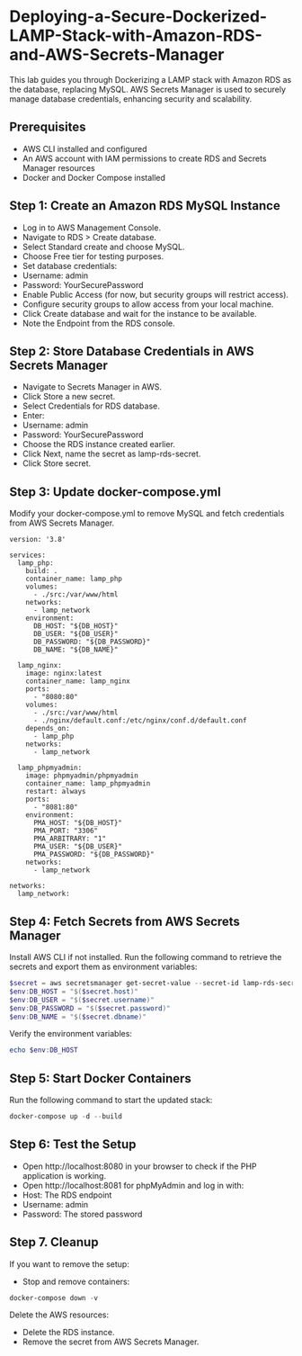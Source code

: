 # Deploying-a-Secure-Dockerized-LAMP-Stack-with-Amazon-RDS-and-AWS-Secrets-Manager
This lab guides you through Dockerizing a LAMP stack with Amazon RDS as the database, replacing MySQL. AWS Secrets Manager is used to securely manage database credentials, enhancing security and scalability.

## Prerequisites

* AWS CLI installed and configured
* An AWS account with IAM permissions to create RDS and Secrets Manager resources
* Docker and Docker Compose installed

## Step 1: Create an Amazon RDS MySQL Instance

* Log in to AWS Management Console.
* Navigate to RDS > Create database.
* Select Standard create and choose MySQL.
* Choose Free tier for testing purposes.
* Set database credentials:
*   Username: admin
*   Password: YourSecurePassword
* Enable Public Access (for now, but security groups will restrict access).
* Configure security groups to allow access from your local machine.
* Click Create database and wait for the instance to be available.
* Note the Endpoint from the RDS console.

## Step 2: Store Database Credentials in AWS Secrets Manager

* Navigate to Secrets Manager in AWS.
* Click Store a new secret.
* Select Credentials for RDS database.
*   Enter:
*   Username: admin
*   Password: YourSecurePassword
* Choose the RDS instance created earlier.
* Click Next, name the secret as lamp-rds-secret.
* Click Store secret.

## Step 3: Update docker-compose.yml

Modify your docker-compose.yml to remove MySQL and fetch credentials from AWS Secrets Manager.

```docker-compose
version: '3.8'

services:
  lamp_php:
    build: .
    container_name: lamp_php
    volumes:
      - ./src:/var/www/html
    networks:
      - lamp_network
    environment:
      DB_HOST: "${DB_HOST}"
      DB_USER: "${DB_USER}"
      DB_PASSWORD: "${DB_PASSWORD}"
      DB_NAME: "${DB_NAME}"

  lamp_nginx:
    image: nginx:latest
    container_name: lamp_nginx
    ports:
      - "8080:80"
    volumes:
      - ./src:/var/www/html
      - ./nginx/default.conf:/etc/nginx/conf.d/default.conf
    depends_on:
      - lamp_php
    networks:
      - lamp_network

  lamp_phpmyadmin:
    image: phpmyadmin/phpmyadmin
    container_name: lamp_phpmyadmin
    restart: always
    ports:
      - "8081:80"
    environment:
      PMA_HOST: "${DB_HOST}"
      PMA_PORT: "3306"
      PMA_ARBITRARY: "1"
      PMA_USER: "${DB_USER}"
      PMA_PASSWORD: "${DB_PASSWORD}"
    networks:
      - lamp_network

networks:
  lamp_network:

```

## Step 4: Fetch Secrets from AWS Secrets Manager

Install AWS CLI if not installed.
Run the following command to retrieve the secrets and export them as environment variables:

```powershell
$secret = aws secretsmanager get-secret-value --secret-id lamp-rds-secret --query SecretString --output text | ConvertFrom-Json
$env:DB_HOST = "$($secret.host)"
$env:DB_USER = "$($secret.username)"
$env:DB_PASSWORD = "$($secret.password)"
$env:DB_NAME = "$($secret.dbname)"
```

Verify the environment variables:

```powershell
echo $env:DB_HOST
```
## Step 5: Start Docker Containers

Run the following command to start the updated stack:
```powershell
docker-compose up -d --build
```
## Step 6: Test the Setup
* Open http://localhost:8080 in your browser to check if the PHP application is working.
* Open http://localhost:8081 for phpMyAdmin and log in with:
*   Host: The RDS endpoint
*  Username: admin
*   Password: The stored password

## Step 7. Cleanup

If you want to remove the setup:
* Stop and remove containers:
```powershell
docker-compose down -v
```

Delete the AWS resources:
* Delete the RDS instance.
* Remove the secret from AWS Secrets Manager.
